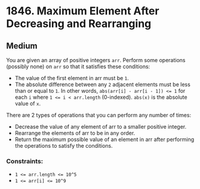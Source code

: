 # 1846. Maximum Element After Decreasing and Rearranging

## Medium

You are given an array of positive integers `arr`. Perform some operations (possibly none) on `arr` so that it satisfies
these conditions:

- The value of the first element in arr must be `1`.
- The absolute difference between any `2` adjacent elements must be less than or equal to `1`. In other
  words, `abs(arr[i] - arr[i - 1]) <= 1` for each `i` where `1 <= i < arr.length` (0-indexed). `abs(x)` is the absolute
  value of `x`.

There are 2 types of operations that you can perform any number of times:

- Decrease the value of any element of arr to a smaller positive integer.
- Rearrange the elements of arr to be in any order.
- Return the maximum possible value of an element in arr after performing the operations to satisfy the conditions.

### Constraints:

- `1 <= arr.length <= 10^5`
- `1 <= arr[i] <= 10^9`
